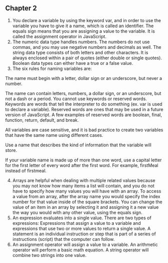 ## Chapter 2
1. You declare a variable by using the keyword var, and in order to use the variable you have to give it a name, which is called an identifier. The equals sign means that you are assigning a value to the variable. It is called the assignment operator in JavaScript.
2. The numeric data type handles numbers. The numbers do not use commas, and you may use negative numbers and decimals as well. The string data type consists of both letters and other characters. It is always enclosed within a pair of quotes (either double or single quotes). Boolean data types can either have a true or a false value.
3. The six rules for naming variables are:

The name must begin with a letter, dollar sign or an underscore, but never a number.

The name can contain letters, numbers, a dollar sign, or an underscore, but not a dash or a period. You cannot use keywords or reserved words. Keywords are words that tell the interpreter to do something (ex. var is used to declare a variable). Reserved words are ones that may be used in a future version of JavaScript. A few examples of reserved words are boolean, final, function, return, default, and break.

All variables are case sensitive, and it is bad practice to create two variables that have the same name using different cases.

Use a name that describes the kind of information that the variable will store.

If your variable name is made up of more than one word, use a capital letter for the first letter of every word after the first word. For example, firstMeal instead of firstmeal.

4. Arrays are helpful when dealing with multiple related values because you may not know how many items a list will contain, and you do not have to specify how many values you will have with an array. To access a value from an array, after the array name you would specify the index number for that value inside of the square brackets. You can change the value of an item in an array by selecting it and assigning it a new value the way you would with any other value, using the equals sign.
5. An expression evaluates into a single value. There are two types of expressions: Expressions that assign a value to a variable and expressions that use two or more values to return a single value. A statement is an individual instruction or step that is part of a series of instructions (script) that the computer can follow.
6. An assignment operator will assign a value to a variable. An arithmetic operator will perform a basic math equation. A string operator will combine two strings into one value. 
